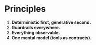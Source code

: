 # Principles
1. **Deterministic first, generative second.**
2. **Guardrails everywhere.**
3. **Everything observable.**
4. **One mental model (tools as contracts).**
